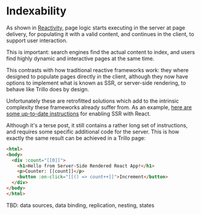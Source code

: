 # Indexability

As shown in [Reactivity](https://trillojs.dev/docs/concepts/reactivity), page logic starts executing in the server at page delivery, for populating it with a valid content, and continues in the client, to support user interaction.

This is important: search engines find the actual content to index, and users find highly dynamic and interactive pages at the same time.

This contrasts with how traditional reactive frameworks work: they where designed to populate pages directly in the client, although they now have options to implement what is known as SSR, or server-side rendering, to behave like Trillo does by design.

Unfortunately these are retrofitted solutions which add to the intrinsic complexity these frameworks already suffer from. As an example, [here are some up-to-date instructions](https://codedamn.com/news/reactjs/server-side-rendering-reactjs) for enabling SSR with React.

Although it's a terse post, it still contains a rather long set of instructions, and requires some specific additional code for the server. This is how exactly the same result can be achieved in a Trillo page:

```html
<html>
<body>
  <div :count="[[0]]">
    <h1>Hello from Server-Side Rendered React App!</h1>
    <p>Counter: [[count]]</p>
    <button :on-click="[[() => count++]]">Increment</button>
  </div>
</body>
</html>
```

TBD: data sources, data binding, replication, nesting, states
